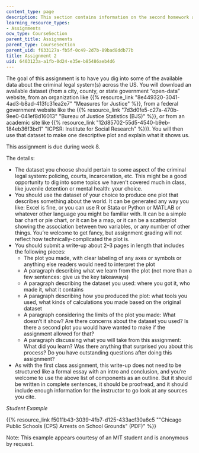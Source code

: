 ```yaml
---
content_type: page
description: This section contains information on the second homework assignment.
learning_resource_types:
- Assignments
ocw_type: CourseSection
parent_title: Assignments
parent_type: CourseSection
parent_uid: f633127a-fb5f-0c49-2d7b-89bad8ddb77b
title: Assignment 2
uid: 6403123a-a1fb-0d24-e35e-b85486aeb4d6
---
```


The goal of this assignment is to have you dig into some of the available data about the criminal legal system(s) across the US. You will download an available dataset (from a city, county, or state government “open-data” website, from an organization like {{% resource_link "8e449320-3041-4ad3-b8ad-413fc31ea2e7" "Measures for Justice" %}}, from a federal government website like the {{% resource_link "7d3d0fe5-c27a-470b-9ee0-041ef8d16013" "Bureau of Justice Statistics (BJS)" %}}, or from an academic site like {{% resource_link "12d85702-55d5-4540-b9eb-184eb36f3bd1" "ICPSR: Institute for Social Research" %}}). You will then use that dataset to make one descriptive plot and explain what it shows us. 

This assignment is due during week 8.

The details:

*   The dataset you choose should pertain to some aspect of the criminal legal system: policing, courts, incarceration, etc. This might be a good opportunity to dig into some topics we haven’t covered much in class, like juvenile detention or mental health: your choice.
*   You should use the dataset of your choice to produce one plot that describes something about the world. It can be generated any way you like: Excel is fine, or you can use R or Stata or Python or MATLAB or whatever other language you might be familiar with. It can be a simple bar chart or pie chart, or it can be a map, or it can be a scatterplot showing the association between two variables, or any number of other things. You’re welcome to get fancy, but assignment grading will not reflect how technically-complicated the plot is.
*   You should submit a write-up about 2–3 pages in length that includes the following pieces:  
    *   The plot you made, with clear labeling of any axes or symbols or anything else readers would need to interpret the plot
    *   A paragraph describing what we learn from the plot (not more than a few sentences: give us the key takeaways)
    *   A paragraph describing the dataset you used: where you got it, who made it, what it contains
    *   A paragraph describing how you produced the plot: what tools you used, what kinds of calculations you made based on the original dataset
    *   A paragraph considering the limits of the plot you made: What doesn’t it show? Are there concerns about the dataset you used? Is there a second plot you would have wanted to make if the assignment allowed for that?
    *   A paragraph discussing what you will take from this assignment: What did you learn? Was there anything that surprised you about this process? Do you have outstanding questions after doing this assignment?
*   As with the first class assignment, this write-up does not need to be structured like a formal essay with an intro and conclusion, and you’re welcome to use the above list of components as an outline. But it should be written in complete sentences, it should be proofread, and it should include enough information for the instructor to go look at any sources you cite.

_Student Example_

{{% resource_link f5011b43-3039-4fb7-d125-433acf30a6c5 "\"Chicago Public Schools (CPS) Arrests on School Grounds\" (PDF)" %}}

Note: This example appears courtesy of an MIT student and is anonymous by request.